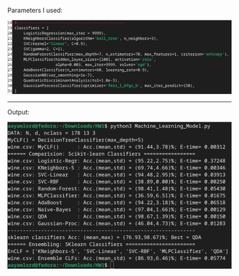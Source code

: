 Parameters I used:

<img src="/HW1/dat/param.png">

---------------------------------------------

Output:

<img src="/HW1/dat/output.png">
